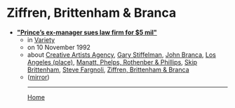 # Ziffren, Brittenham & Branca

 - [**"Prince’s ex-manager sues law firm for $5 mil"**](https://variety.com/1992/biz/news/prince-s-ex-manager-sues-law-firm-for-5-mil-100482/)<ul><li>in [Variety](https://variety.com/)</li><li>on 10 November 1992</li><li>about [Creative Artists Agency](../../topics/creative-artists-agency/index.md), [Gary Stiffelman](../../topics/gary-stiffelman/index.md), [John Branca](../../topics/john-branca/index.md), [Los Angeles (place)](../../topics/place/los-angeles/index.md), [Manatt, Phelps, Rothenber & Phillips](../../topics/manatt-phelps-rothenber-phillips/index.md), [Skip Brittenham](../../topics/skip-brittenham/index.md), [Steve Fargnoli](../../topics/steve-fargnoli/index.md), [Ziffren, Brittenham & Branca](../../topics/ziffren-brittenham-branca/index.md)</li><li>([mirror](https://web.archive.org/web/*/https://variety.com/1992/biz/news/prince-s-ex-manager-sues-law-firm-for-5-mil-100482/))</li><ul>

----

[Home](../index.md)
